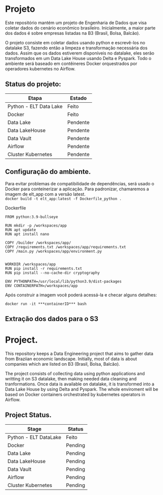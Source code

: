 # Projeto
Este repositório mantém um projeto de Engenharia de Dados que visa coletar dados do cenário econômico brasileiro. Inicialmente, a maior parte dos dados é sobre empresas listadas na B3 (Brasil, Bolsa, Balcão).

O projeto consiste em coletar dados usando python e escrevê-los no datalake S3, fazendo então a limpeza e transformação necessária dos dados. Assim que os dados estiverem disponíveis no datalake, eles serão transformados em um Data Lake House usando Delta e Pyspark. Todo o ambiente será baseado em contêineres Docker orquestrados por operadores kubernetes no Airflow.

## Status do projeto:
| Etapa | Estado |
| ------| ------ |
| Python - ELT Data Lake | Feito |
| Docker | Feito |
| Data Lake | Pendente |
| Data LakeHouse | Pendente |
| Data Vault | Pendente |
| Airflow | Pendente |
| Cluster Kubernetes | Pendente |

## Configuração do ambiente.
Para evitar problemas de compatibilidade de dependências, será usado o Docker para conteinerizar a aplicação.
Para padronizar, chamaremos a imagem de elt_app com a versão latest. <br>
```docker build -t elt_app:latest -f Dockerfile_python . ```

Dockerfile
``` 
FROM python:3.9-bullseye

RUN mkdir -p /workspaces/app
RUN apt update 
RUN apt install nano

COPY /builder /workspaces/app/
COPY /requirements.txt /workspaces/app/requirements.txt
COPY /main.py /workspaces/app/environment.py


WORKDIR /workspaces/app
RUN pip install -r requirements.txt
RUN pip install --no-cache-dir cryptography

ENV PYTHONPATH=/usr/local/lib/python3.9/dist-packages
ENV CONTAINERPATH=/workspaces/app 
```

Após construir a imagem você poderá acessá-la e checar alguns detalhes:

``` docker run -it ***containerID*** bash ```

## Extração dos dados para o S3




# Project.

This repository keeps a Data Engineering project that aims to gather data from Braziian economic landscape. Initially, most of data is about companies which are listed on B3 (Brasil, Bolsa, Balcão).

The project consists of collecting data using python applications and writting it on S3 datalake, then making needed data cleaning and tranformations. Once data is available on datalake, it is transformed into a Data Lake House by using Delta and Pyspark. The whole enviroment will be based on Docker containers orchestrated by kubernetes operators in Airflow.

## Project Status.
| Stage | Status |
| ------| ------ |
| Python - ELT DataLake | Feito |
| Docker | Pending |
| Data Lake | Pending |
| Data LakeHouse | Pending |
| Data Vault | Pending |
| Airflow | Pending |
| Cluster Kubernetes | Pending |